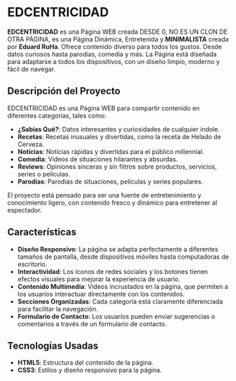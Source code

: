 # EDCENTRICIDAD

**EDCENTRICIDAD** es una Página WEB creada DESDE 0, NO ES UN CLON DE OTRA PÁGINA, es una Página Dinámica, Entretenida y **MINIMALISTA** creada por **Eduard RuHa**. Ofrece contenido diverso para todos los gustos. Desde datos curiosos hasta parodias, comedia y más. La Página está diseñada para adaptarse a todos los dispositivos, con un diseño limpio, moderno y fácil de navegar.

## Descripción del Proyecto

EDCENTRICIDAD es una Página WEB para compartir contenido en diferentes categorías, tales como:
- **¿Sabías Qué?**: Datos interesantes y curiosidades de cualquier índole.
- **Recetas**: Recetas inusuales y divertidas, como la receta de Helado de Cerveza.
- **Noticias**: Noticias rápidas y divertidas para el público millennial.
- **Comedia**: Videos de situaciones hilarantes y absurdas.
- **Reviews**: Opiniones sinceras y sin filtros sobre productos, servicios, series o películas.
- **Parodias**: Parodias de situaciones, películas y series populares.

El proyecto está pensado para ser una fuente de entretenimiento y conocimiento ligero, con contenido fresco y dinámico para entretener al espectador.

## Características

- **Diseño Responsivo**: La página se adapta perfectamente a diferentes tamaños de pantalla, desde dispositivos móviles hasta computadoras de escritorio.
- **Interactividad**: Los íconos de redes sociales y los botones tienen efectos visuales para mejorar la experiencia de usuario.
- **Contenido Multimedia**: Videos incrustados en la página, que permiten a los usuarios interactuar directamente con los contenidos.
- **Secciones Organizadas**: Cada categoría está claramente diferenciada para facilitar la navegación.
- **Formulario de Contacto**: Los usuarios pueden enviar sugerencias o comentarios a través de un formulario de contacto.

## Tecnologías Usadas

- **HTML5**: Estructura del contenido de la página.
- **CSS3**: Estilos y diseño responsivo para la página.
